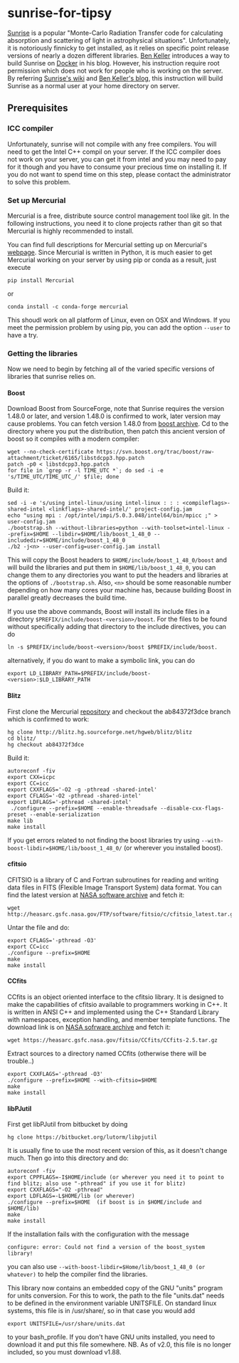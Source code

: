 # sunrise-for-tipsy

[Sunrise](https://bitbucket.org/lutorm/sunrise/overview) is a popular 
"Monte-Carlo Radiation Transfer code for calculating absorption and 
scattering of light in astrophysical situations". 
Unfortunately, it is notoriously finnicky to get installed, as it relies 
on specific point release versions of nearly a dozen different libraries. 
[Ben Keller](https://github.com/bwkeller) introduces a way to build 
Sunrise on [Docker](https://docs.docker.com/) in his blog. However, his 
instruction require root permission which does not work for people who 
is working on the server. 
By referring [Sunrise's wiki](https://bitbucket.org/lutorm/sunrise/wiki/Compiling) 
and [Ben Keller's blog](http://www.physics.mcmaster.ca/~kellerbw/posts/sunrise-on-docker.html),
this instruction will build Sunrise as a normal user at your home directory 
on server.

## Prerequisites

### ICC compiler

Unfortunately, sunrise will not compile with any free compilers. You will 
need to get the Intel C++ compil on your server. 
If the ICC compiler does not work on your server, you can get it from intel
and you may need to pay for it though and you have to consume your precious
time on installing it. If you do not want to spend time on this step, 
please contact the administrator to solve this problem.

### Set up Mercurial

Mercurial is a free, distribute source control management tool like git. In the
following instructions, you need it to clone projects rather than git so that
Mercurial is highly recommended to install.

You can find full descriptions for Mercurial setting up on Mercurial's 
[webpage](https://www.mercurial-scm.org/wiki/Download). 
Since Mercurial is written in Python, it is much easier to get Mercurial working
on your server by using pip or conda as a result, just execute 
```
pip install Mercurial
```
or 
```
conda install -c conda-forge mercurial
```
This shoudl work on all platform of Linux, even on OSX and Windows. If you meet
the permission problem by using pip, you can add the option `--user` to have a
try.

### Getting the libraries

Now we need to begin by fetching all of the varied specific versions of libraries
that sunrise relies on.

#### Boost
Download Boost from SourceForge, note that Sunrise requires the version 1.48.0
or later, and version 1.48.0 is confirmed to work, later version may cause problems.
You can fetch version 1.48.0 from 
[boost archive](http://www.boost.org/users/history/version_1_48_0.html).
Cd to the directory where you put the distribution, then patch this ancient 
version of boost so it compiles with a modern compiler:
```
wget --no-check-certificate https://svn.boost.org/trac/boost/raw-attachment/ticket/6165/libstdcpp3.hpp.patch
patch -p0 < libstdcpp3.hpp.patch
for file in `grep -r -l TIME_UTC *`; do sed -i -e 's/TIME_UTC/TIME_UTC_/' $file; done
```
Build it:
```
sed -i -e 's/using intel-linux/using intel-linux : : : <compileflags>-shared-intel <linkflags>-shared-intel/' project-config.jam
echo "using mpi : /opt/intel/impi/5.0.3.048/intel64/bin/mpicc ;" > user-config.jam
./bootstrap.sh --without-libraries=python --with-toolset=intel-linux --prefix=$HOME --libdir=$HOME/lib/boost_1_48_0 --includedir=$HOME/include/boost_1_48_0
./b2 -j<n> --user-config=user-config.jam install
```
This will copy the Boost headers to `$HOME/include/boost_1_48_0/boost` and will build 
the libraries and put them in `$HOME/lib/boost_1_48_0`, you can change them to any 
directories you want to put the headers and libraries at the options of `./bootstrap.sh`.
Also, `<n>` should be some reasonable number depending on how many cores your machine has, 
because building Boost in parallel greatly decreases the build time.

If you use the above commands, Boost will install its include files in a directory
`$PREFIX/include/boost-<version>/boost`. For the files to be found without specifically
adding that directory to the include directives, you can do
```
ln -s $PREFIX/include/boost-<version>/boost $PREFIX/include/boost.

```
alternatively, if you do want to make a symbolic link, you can do
```
export LD_LIBRARY_PATH=$PREFIX/include/boost-<version>:$LD_LIBRARY_PATH
```

#### Blitz

First clone the Mercurial [repository](http://blitz.hg.sourceforge.net/hgweb/blitz/blitz)
and checkout the ab84372f3dce branch which is confirmed to work:
```
hg clone http://blitz.hg.sourceforge.net/hgweb/blitz/blitz
cd blitz/
hg checkout ab84372f3dce
```
Build it:
```
autoreconf -fiv
export CXX=icpc
export CC=icc
export CXXFLAGS='-O2 -g -pthread -shared-intel'
export CFLAGS='-O2 -pthread -shared-intel'
export LDFLAGS='-pthread -shared-intel'
 ./configure --prefix=$HOME --enable-threadsafe --disable-cxx-flags-preset --enable-serialization 
make lib
make install
```
If you get errors related to not finding the boost libraries try using 
`--with-boost-libdir=$HOME/lib/boost_1_48_0/` (or wherever you installed boost).

#### cfitsio

CFITSIO is a library of C and Fortran subroutines for reading and writing data 
files in FITS (Flexible Image Transport System) data format.
You can find the latest version at 
[NASA software archive](https://heasarc.gsfc.nasa.gov/fitsio/fitsio.html) and
fetch it:
```
wget http://heasarc.gsfc.nasa.gov/FTP/software/fitsio/c/cfitsio_latest.tar.gz
```
Untar the file and do:
```
export CFLAGS='-pthread -O3'
export CC=icc
./configure --prefix=$HOME
make
make install
```

#### CCfits

CCfits is an object oriented interface to the cfitsio library. It is designed 
to make the capabilities of cfitsio available to programmers working in C++. 
It is written in ANSI C++ and implemented using the C++ Standard Library with 
namespaces, exception handling, and member template functions.
The download link is on 
[NASA sofrware archive](https://heasarc.gsfc.nasa.gov/fitsio/CCfits/)
and fetch it:
```
wget https://heasarc.gsfc.nasa.gov/fitsio/CCfits/CCfits-2.5.tar.gz
```
Extract sources to a directory named CCfits (otherwise there will be trouble..)
```
export CXXFLAGS='-pthread -O3'
./configure --prefix=$HOME --with-cfitsio=$HOME
make
make install
```

#### libPJutil

First get libPJutil from bitbucket by doing
```
hg clone https://bitbucket.org/lutorm/libpjutil
```
It is usually fine to use the most recent version of this, as it doesn't change 
much. Then go into this directory and do:
```
autoreconf -fiv
export CPPFLAGS=-I$HOME/include (or wherever you need it to point to find blitz; also use "-pthread" if you use it for blitz)
export CXXFLAGS="-O2 -pthread"
export LDFLAGS=-L$HOME/lib (or wherever)
./configure --prefix=$HOME  (if boost is in $HOME/include and $HOME/lib)
make
make install
```
If the installation fails with the configuration with the message 
```
configure: error: Could not find a version of the boost_system library!
```
you can also use `--with-boost-libdir=$Home/lib/boost_1_48_0 (or whatever)` 
to help the compiler find the libraries.

This library now contains an embedded copy of the GNU "units" program for units 
conversion. For this to work, the path to the file "units.dat" needs to be 
defined in the environment variable UNITSFILE. On standard linux systems, this 
file is in /usr/share/, so in that case you would add
```
export UNITSFILE=/usr/share/units.dat
```
to your bash_profile. If you don't have GNU units installed, you need to download 
it and put this file somewhere. NB. As of v2.0, this file is no longer included, 
so you must download v1.88.
